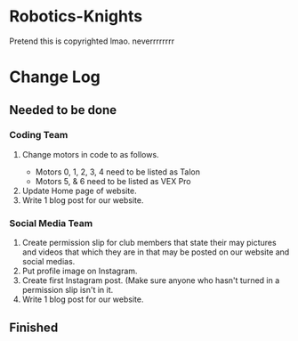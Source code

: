 # Robotics-Knights
Pretend this is copyrighted lmao.
neverrrrrrrr
<!DoctypeHTML>
<HTML>
  <h1> Change Log</h1>
  <h2>Needed to be done</h2>
  <h3> Coding Team </h3>
  <ol> 
    <li>Change motors in code to as follows.</li>
<ul>
    <li>Motors 0, 1, 2, 3, 4 need to be listed as Talon</li>
    <li>Motors 5, & 6 need to be listed as VEX Pro </li>
    </ul>
    <li>Update Home page of website.</li> 
    <li>Write 1 blog post for our website. </li>
  </ol>

   <h3> Social Media Team</h3>
   <ol>
   <li> Create permission slip for club members that state their may pictures and videos that which they are in that may be posted on our website and social medias. </li>
     <li> Put profile image on Instagram. </li>
     <li> Create first Instagram post. (Make sure anyone who hasn't turned in a permission slip isn't in it. </li>
     <li> Write 1 blog post for our website. </li>
  </ol>

<h2>Finished </h2>
